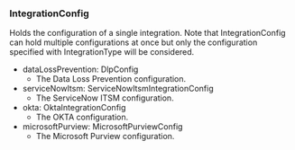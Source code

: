 ### IntegrationConfig
Holds the configuration of a single integration. Note that IntegrationConfig
 can hold multiple configurations at once but only the configuration specified
 with IntegrationType will be considered.

- dataLossPrevention: DlpConfig
  - The Data Loss Prevention configuration.
- serviceNowItsm: ServiceNowItsmIntegrationConfig
  - The ServiceNow ITSM configuration.
- okta: OktaIntegrationConfig
  - The OKTA configuration.
- microsoftPurview: MicrosoftPurviewConfig
  - The Microsoft Purview configuration.
